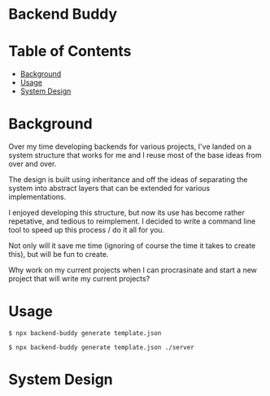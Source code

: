 # Backend Buddy

# Table of Contents

- [Background](#background)
- [Usage](#usage)
- [System Design](#system-design)

# Background

Over my time developing backends for various projects, I've landed on a system structure that works for me and I reuse most of the base ideas from over and over.

The design is built using inheritance and off the ideas of separating the system into abstract layers that can be extended for various implementations.

I enjoyed developing this structure, but now its use has become rather repetative, and tedious to reimplement. I decided to write a command line tool to speed up this process / do it all for you.

Not only will it save me time (ignoring of course the time it takes to create this), but will be fun to create.

Why work on my current projects when I can procrasinate and start a new project that will write my current projects?

# Usage

```
$ npx backend-buddy generate template.json
```

```
$ npx backend-buddy generate template.json ./server
```

# System Design
